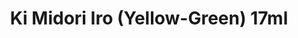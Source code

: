 ---
layout: product
title: "Ki Midori Iro (Yellow-Green) 17ml"
price: "320" 
desc: "Akrilna boja 17mL"
img_path: "/assets/img/AK2266.jpg"
brand: "AK "
available: true
special_offer: false
new: false
soon: false
cat: "020000"
subcat: "020200"
subsubcat: "020203"
sifra: "AK2266"
popular: false
---